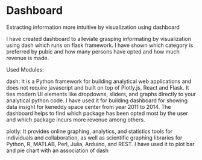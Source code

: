 # Dashboard
Extracting information more intuitive by visualization using dashboard

I have created dashboard to alleviate grasping informating by visualization using dash which runs on flask framework. I have shown which category is preferred by pubic and how many persons have opted and how much revenue is made.

Used Modules:

dash: It is a Python framework for building analytical web applications and does not require javascript and built on top of Plotly.js, React and Flask. It ties modern UI elements like dropdowns, sliders, and graphs directly to your analytical python code. I have used it for building dashboard for showing data insight for keneddy space center from year 2011 to 2014. The dashboard helps to find which package has been opted most by the user and which package incurs more revenue among others.

plotly: It provides online graphing, analytics, and statistics tools for individuals and collaboration, as well as scientific graphing libraries for Python, R, MATLAB, Perl, Julia, Arduino, and REST. I have used it to plot bar and pie chart with an association of dash
 
